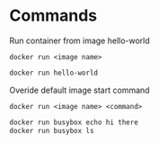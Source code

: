 # Commands

Run container from image hello-world

`docker run <image name>`

```bash  
docker run hello-world
```

Overide default image start command

`docker run <image name> <command>`

```bash
docker run busybox echo hi there 
docker run busybox ls 
```
